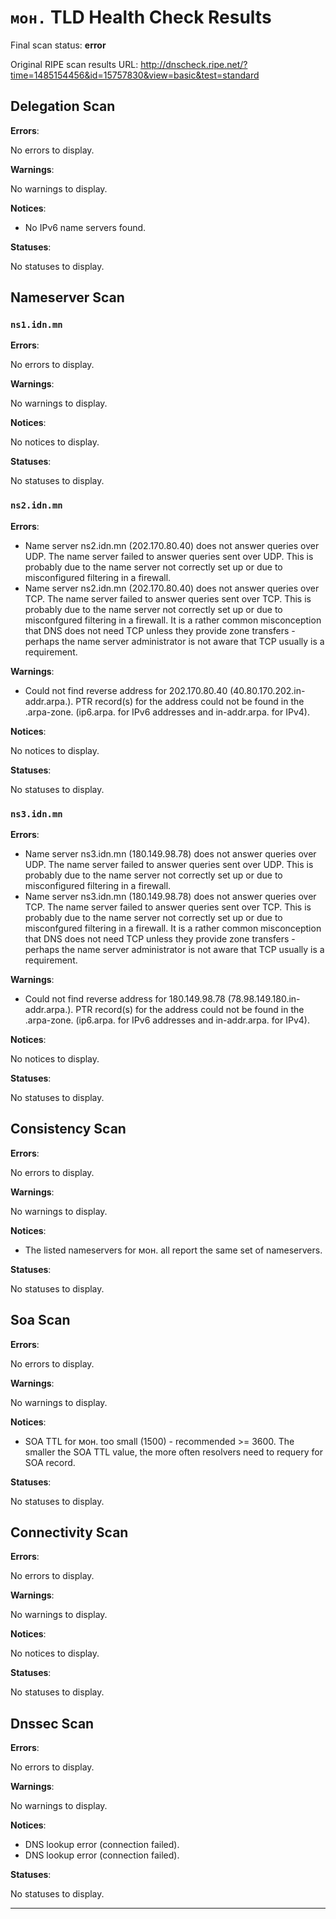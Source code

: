 # `мон.` TLD Health Check Results

Final scan status: **error** 

Original RIPE scan results URL: http://dnscheck.ripe.net/?time=1485154456&id=15757830&view=basic&test=standard

## Delegation Scan

**Errors**:

No errors to display.

**Warnings**:

No warnings to display.

**Notices**:

* No IPv6 name servers found.

**Statuses**:

No statuses to display.

## Nameserver Scan

### `ns1.idn.mn`

**Errors**:

No errors to display.

**Warnings**:

No warnings to display.

**Notices**:

No notices to display.

**Statuses**:

No statuses to display.

### `ns2.idn.mn`

**Errors**:

* Name server ns2.idn.mn (202.170.80.40) does not answer queries over UDP. The name server failed to answer queries sent over UDP.  This is probably due to the name server not correctly set up or due to misconfigured filtering in a firewall.
* Name server ns2.idn.mn (202.170.80.40) does not answer queries over TCP. The name server failed to answer queries sent over TCP.  This is probably due to the name server not correctly set up or due to misconfgured filtering in a firewall. It is a rather common misconception that DNS does not need TCP unless they provide zone transfers - perhaps the name server administrator is not aware that TCP usually is a requirement.

**Warnings**:

* Could not find reverse address for 202.170.80.40 (40.80.170.202.in-addr.arpa.). PTR record(s) for the address could not be found in the .arpa-zone. (ip6.arpa. for IPv6 addresses and in-addr.arpa. for IPv4).

**Notices**:

No notices to display.

**Statuses**:

No statuses to display.

### `ns3.idn.mn`

**Errors**:

* Name server ns3.idn.mn (180.149.98.78) does not answer queries over UDP. The name server failed to answer queries sent over UDP.  This is probably due to the name server not correctly set up or due to misconfigured filtering in a firewall.
* Name server ns3.idn.mn (180.149.98.78) does not answer queries over TCP. The name server failed to answer queries sent over TCP.  This is probably due to the name server not correctly set up or due to misconfgured filtering in a firewall. It is a rather common misconception that DNS does not need TCP unless they provide zone transfers - perhaps the name server administrator is not aware that TCP usually is a requirement.

**Warnings**:

* Could not find reverse address for 180.149.98.78 (78.98.149.180.in-addr.arpa.). PTR record(s) for the address could not be found in the .arpa-zone. (ip6.arpa. for IPv6 addresses and in-addr.arpa. for IPv4).

**Notices**:

No notices to display.

**Statuses**:

No statuses to display.

## Consistency Scan

**Errors**:

No errors to display.

**Warnings**:

No warnings to display.

**Notices**:

* The listed nameservers for мон. all report the same set of nameservers.

**Statuses**:

No statuses to display.

## Soa Scan

**Errors**:

No errors to display.

**Warnings**:

No warnings to display.

**Notices**:

* SOA TTL for мон. too small (1500) - recommended >= 3600. The smaller the SOA TTL value, the more often resolvers need to requery for SOA record.

**Statuses**:

No statuses to display.

## Connectivity Scan

**Errors**:

No errors to display.

**Warnings**:

No warnings to display.

**Notices**:

No notices to display.

**Statuses**:

No statuses to display.

## Dnssec Scan

**Errors**:

No errors to display.

**Warnings**:

No warnings to display.

**Notices**:

* DNS lookup error (connection failed).
* DNS lookup error (connection failed).

**Statuses**:

No statuses to display.


---
